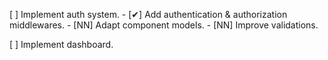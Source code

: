 [ ] Implement auth system.
    - [✔] Add authentication & authorization middlewares.
    - [NN] Adapt component models.
    - [NN] Improve validations.  

[ ] Implement dashboard.